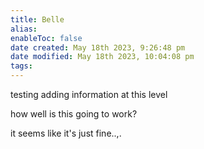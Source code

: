 ```yaml
---
title: Belle
alias: 
enableToc: false
date created: May 18th 2023, 9:26:48 pm
date modified: May 18th 2023, 10:04:08 pm
tags: 
---
```

testing adding information at this level

how well is this going to work?

it seems like it's just fine..,.
